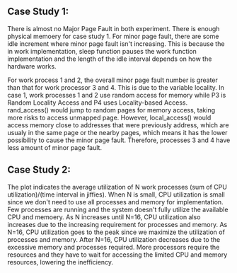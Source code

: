 ## Case Study 1:
There is almost no Major Page Fault in both experiment. There is enough physical memoery for case study 1. For minor page fault, there are some idle increment where minor page fault isn't increasing. This is because the in work implementation, sleep function pauses the work function implementation and the length of the idle interval depends on how the hardware works. 

For work process 1 and 2, the overall minor page fault number is greater than that for work processor 3 and 4. This is due to the variable locality. In case 1, work processes 1 and 2 use random access for memory while P3 is Random Locality Access and P4 uses Locality-based Access. rand_access() would jump to random pages for memory access, taking more risks to access unmapped page. However, local_access() would access memory close to addresses that were previously address, which are usualy in the same page or the nearby pages, which means it has the lower possibility to cause the minor page fault. Therefore, processes 3 and 4 have less amount of minor page fault.

## Case Study 2:
The plot indicates the average utilization of N work processes (sum of CPU utilization)/(time interval in jiffies). When N is small, CPU utilization is small since we don't need to use all processes and memory for implementation. Few processes are running and the system doesn't fully utilize the available CPU and memoery. 
As N increases until N=16, CPU utilization also increases due to the increasing requirement for processes and memory. As N=16, CPU utilization goes to the peak since we maximize the utilization of processes and memory. 
After N=16, CPU utilization decreases due to the excessive memory and processes required. More processors require the resources and they have to wait for accessing the limited CPU and memory resources, lowering the inefficiency. 